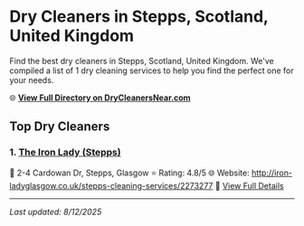 # Dry Cleaners in Stepps, Scotland, United Kingdom

Find the best dry cleaners in Stepps, Scotland, United Kingdom. We've compiled a list of 1 dry cleaning services to help you find the perfect one for your needs.

🌐 **[View Full Directory on DryCleanersNear.com](https://drycleanersnear.com/city/United%20Kingdom/Scotland/Stepps)**

## Top Dry Cleaners

### 1. [The Iron Lady (Stepps)](https://drycleanersnear.com/dryCleaner/6894094bfa09c6c0709d9b3b/the-iron-lady-stepps)
📍 2-4 Cardowan Dr, Stepps, Glasgow
⭐ Rating: 4.8/5
🌐 Website: http://iron-ladyglasgow.co.uk/stepps-cleaning-services/2273277
🔗 [View Full Details](https://drycleanersnear.com/dryCleaner/6894094bfa09c6c0709d9b3b/the-iron-lady-stepps)


---

*Last updated: 8/12/2025*

